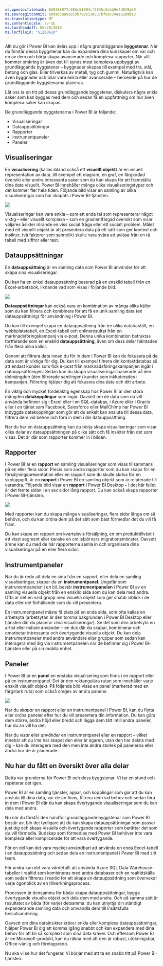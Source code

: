 ```yaml
---
ms.openlocfilehash: 8d9388977c088c51094cf2835c8dab9e7d019a59
ms.sourcegitcommit: 60dad5aa0d85db790553e537bf8ac34ee3289ba3
ms.translationtype: MT
ms.contentlocale: sv-SE
ms.lasthandoff: 05/29/2019
ms.locfileid: "61260610"
---
```

Allt du gör i Power BI kan delas upp i några grundläggande **byggstenar**. När du förstår dessa byggstenar kan du expandera dina kunskaper om var och en av dem och börja skapa avancerade och komplexa rapporter. När allt kommer omkring är även det till synes mest komplexa uppbyggt av grundläggande byggstenar – byggnader skapas till exempel med trä, stål, betong och glas. Bilar tillverkas av metall, tyg och gummi. Naturligtvis kan även byggnader och bilar vara enkla eller avancerade – beroende på hur de grundläggande byggstenarna placeras.

Låt oss ta en titt på dessa grundläggande byggstenar, diskutera några enkla saker som kan byggas med dem och sedan få en uppfattning om hur även komplexa saker kan skapas.

De grundläggande byggstenarna i Power BI är följande:

* Visualiseringar
* Datauppsättningar
* Rapporter
* Instrumentpaneler
* Paneler

## <a name="visualizations"></a>Visualiseringar
En **visualisering** (kallas ibland också ett **visuellt objekt**) är en visuell representation av data, till exempel ett diagram, en graf, en färgkodad översikt eller andra intressanta saker som du kan skapa för att framställa dina data visuellt. Power BI innehåller många olika visualiseringstyper och det kommer fler hela tiden. Följande bild visar en samling av olika visualiseringar som har skapats i Power BI-tjänsten.

![](media/0-0b-building-blocks-power-bi/c0a0b_1.png)

Visualiseringar kan vara enkla – som ett enda tal som representerar något viktig – eller visuellt komplexa – som en gradientfärgad översikt som visar väljares åsikter rörande en viss social fråga eller ett socialt problem. Målet med ett visuellt objekt är att presentera data på ett sätt som ger kontext och insikter, två faktorer som sannolikt skulle vara svåra att avläsa från en rå tabell med siffror eller text.

## <a name="datasets"></a>Datauppsättningar
En **datauppsättning** är en samling data som Power BI använder för att skapa sina visualiseringar.

Du kan ha en enkel datauppsättning baserad på en enskild tabell från en Excel-arbetsbok, liknande vad som visas i följande bild.

![](media/0-0b-building-blocks-power-bi/c0a0b_2.png)

**Datauppsättningar** kan också vara en kombination av många olika källor som du kan filtrera och kombinera för att få en unik samling data (en datauppsättning) för användning i Power BI.

Du kan till exempel skapa en datauppsättning från tre olika databasfält, en webbplatstabell, en Excel-tabell och onlineresultat från en marknadsföringskampanj via e-post. Denna unika kombination betraktas fortfarande som en enskild **datauppsättning**, även om dess delar hämtades från flera olika källor.

Genom att filtrera data innan du för in dem i Power BI kan du fokusera på de data som är viktiga för dig. Du kan till exempel filtrera din kontaktdatabas så att endast kunder som fick e-post från marknadsföringskampanjen ingår i datauppsättningen. Sedan kan du skapa visualiseringar baserade på den delmängden (den filtrerade samlingen) kunder som inkluderades i kampanjen. Filtrering hjälper dig att fokusera dina data och ditt arbete.

En viktig och mycket fördelaktig egenskap hos Power BI är den stora mängden **datakopplingar** som ingår. Oavsett om de data som du vill använda befinner sig i Excel eller i en SQL-databas, i Azure eller i Oracle eller i en tjänst som Facebook, Salesforce eller MailChimp har Power BI inbyggda datakopplingar som gör att du enkelt kan ansluta till dessa data, filtrera dem vid behov och föra in dem i din datauppsättning.

När du har en datauppsättning kan du börja skapa visualiseringar som visar olika delar av datauppsättningen på olika sätt och få insikter från det som visas. Det är där som rapporter kommer in i bilden.

## <a name="reports"></a>Rapporter
I Power BI är en **rapport** en samling visualiseringar som visas tillsammans på en eller flera sidor. Precis som andra rapporter som du kan skapa för en försäljningspresentation eller en rapport som du skulle skriva för en skoluppgift, är en **rapport** i Power BI en samling objekt som är relaterade till varandra. Följande bild visar en **rapport** i Power BI Desktop – i det här fallet är det femte sidan i en sex sidor lång rapport. Du kan också skapa rapporter i Power BI-tjänsten.

![](media/0-0b-building-blocks-power-bi/c0a0b_3.png)

Med rapporter kan du skapa många visualiseringar, flera sidor långa om så behövs, och du kan ordna dem på det sätt som bäst förmedlar det du vill få fram.

Du kan skapa en rapport om kvartalsvis försäljning, en om produkttillväxt i ett visst segment eller kanske en om isbjörnars migrationsmönster. Oavsett ämne kan du med de här rapporterna samla in och organisera dina visualiseringar på en eller flera sidor.

## <a name="dashboards"></a>Instrumentpaneler
När du är redo att dela en sida från en rapport, eller dela en samling visualiseringar, skapar du en **instrumentpanel**. Ungefär som instrumentpanelen i en bil, består **instrumentpanelen** i Power BI av en samling visuella objekt från en enskild sida som du kan dela med andra. Ofta är det en vald grupp med visuella objekt som ger snabb inblick i de data eller det förhållande som du vill presentera.

En instrumentpanel måste få plats på en enda sida, som ofta kallas en arbetsyta (arbetsytan är den tomma bakgrunden i Power BI Desktop eller tjänsten där du placerar dina visualiseringar). Se det som den arbetsyta en artist eller målare använder – en duk där du skapar, kombinerar och omarbetar intressanta och övertygande visuella objekt.
Du kan dela instrumentpaneler med andra användare eller grupper som sedan kan interagera med dig via instrumentpanelen när de befinner sig i Power BI-tjänsten eller på sin mobila enhet.

## <a name="tiles"></a>Paneler
I Power BI är en **panel** en enstaka visualisering som finns i en rapport eller på en instrumentpanel. Det är den rektangulära rutan som innehåller varje enskilt visuellt objekt. På följande bild visas en panel (markerad med en färgstark ruta) som också omges av andra paneler.

![](media/0-0b-building-blocks-power-bi/c0a0b_4.png)

När du *skapar* en rapport eller en instrumentpanel i Power BI, kan du flytta eller ordna paneler efter hur du vill presentera din information. Du kan göra dem större, ändra höjd eller bredd och lägga dem tätt intill andra paneler, hur du än vill ha det.

När du *visar* eller *använder* en instrumentpanel eller en rapport – vilket innebär att du inte har skapat den eller är ägaren, utan den har delats med dig – kan du interagera med den men inte ändra storlek på panelerna eller ändra hur de är placerade.

## <a name="all-together-now"></a>Nu har du fått en översikt över alla delar
Detta var grunderna för Power BI och dess byggstenar. Vi tar en stund och repeterar det igen.

Power BI är en samling tjänster, appar, och kopplingar som gör att du kan ansluta till dina data, var de än finns, filtrera dem vid behov och sedan föra in dem i Power BI där du kan skapa övertygande visualiseringar som du kan dela med andra.  

Nu när du förstår den handfull grundläggande byggstenar som Power BI består av, blir det tydligare att du kan skapa datauppsättningar som passar just *dig* och skapa visuella och övertygande rapporter som berättar det som du vill förmedla. Budskap som förmedlas med Power BI behöver inte vara komplexa eller komplicerade för att vara övertygande.

För en del kan det vara mycket användbart att använda en enda Excel-tabell i en datauppsättning och sedan dela en instrumentpanel i Power BI med sitt team.

För andra kan det vara värdefullt att använda Azure SQL Data Warehouse-tabeller i realtid som kombineras med andra databaser och en realtidskälla som sedan filtreras i realtid för att skapa en datauppsättning som övervakar varje ögonblick av en tillverkningsprocess.

Processen är densamma för båda: skapa datauppsättningar, bygga övertygande visuella objekt och dela dem med andra. Och på samma sätt är resultatet av båda (för varje) detsamma: du kan utnyttja din ständigt expanderande samling data och omvandla dem till insiktsfulla beslutsunderlag.

Oavsett om dina datainsikter kräver enkla eller komplexa datauppsättningar, hjälper Power BI dig att komma igång snabbt och kan expandera med dina behov för att bli så komplext som dina data kräver. Och eftersom Power BI är en Microsoft-produkt, kan du räkna med att den är robust, utökningsbar, Office-vänlig och företagsredo.

Nu ska vi se hur det fungerar. Vi börjar med att ta en snabb titt på Power BI-tjänsten.

